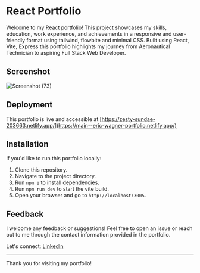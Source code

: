 # React Portfolio

Welcome to my React portfolio! This project showcases my skills, education, work experience, and achievements in a responsive and user-friendly format using tailwind, flowbite and minimal CSS. Built using React, Vite, Express this portfolio highlights my journey from Aeronautical Technician to aspiring Full Stack Web Developer.
## Screenshot 
![Screenshot (73)](https://github.com/SparkkyJD/React-Portfolio/assets/127361245/f81aba1c-7f30-42f5-b76c-c1d742ae6fde)


## Deployment

This portfolio is live and accessible at
[https://zesty-sundae-203663.netlify.app/](https://main--eric-wagner-portfolio.netlify.app/)

## Installation

If you'd like to run this portfolio locally:

1. Clone this repository.
2. Navigate to the project directory.
3. Run `npm i` to install dependencies.
4. Run `npm run dev` to start the vite build.
5. Open your browser and go to `http://localhost:3005`.

## Feedback

I welcome any feedback or suggestions! Feel free to open an issue or reach out to me through the contact information provided in the portfolio.

Let's connect: [LinkedIn](https://www.linkedin.com/in/eric-wagner-4950b8143/)

---

Thank you for visiting my portfolio!

